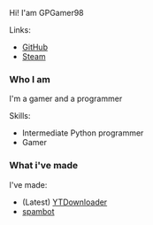 Hi! I'am GPGamer98

Links:
- [GitHub](https://github.com/GPGamer98)
- [Steam](https://steamcommunity.com/id/gp_gamer98)

### Who I am

I'm a gamer and a programmer

Skills:
- Intermediate Python programmer
- Gamer

### What i've made

I've made:
- (Latest) [YTDownloader](https://github.com/GPGamer98/YTDownloader)
- [spambot](https://github.com/GPGamer98/spambot)
